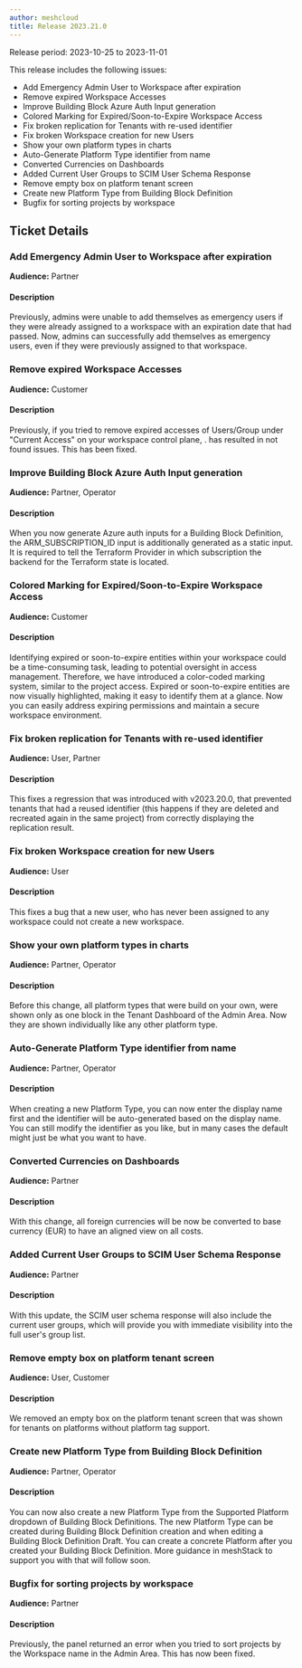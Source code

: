 ```yaml
---
author: meshcloud
title: Release 2023.21.0
---
```


Release period: 2023-10-25 to 2023-11-01

This release includes the following issues:
* Add Emergency Admin User to Workspace after expiration
* Remove expired Workspace Accesses
* Improve Building Block Azure Auth Input generation
* Colored Marking for Expired/Soon-to-Expire Workspace Access
* Fix broken replication for Tenants with re-used identifier
* Fix broken Workspace creation for new Users
* Show your own platform types in charts
* Auto-Generate Platform Type identifier from name
* Converted Currencies on Dashboards
* Added Current User Groups to SCIM User Schema Response
* Remove empty box on platform tenant screen
* Create new Platform Type from Building Block Definition
* Bugfix for sorting projects by workspace
<!--truncate-->

## Ticket Details
### Add Emergency Admin User to Workspace after expiration
**Audience:** Partner<br>

#### Description
Previously, admins were unable to add themselves as emergency users if they were already assigned to a workspace with an expiration date that had passed. Now, admins can successfully add themselves as emergency users, even if they were previously assigned to that workspace.

### Remove expired Workspace Accesses
**Audience:** Customer<br>

#### Description
Previously, if you tried to remove expired accesses of Users/Group under "Current Access" on your workspace control plane, . has resulted in not found issues. This has been fixed.

### Improve Building Block Azure Auth Input generation
**Audience:** Partner, Operator<br>

#### Description
When you now generate Azure auth inputs for a Building Block Definition, the ARM_SUBSCRIPTION_ID
input is additionally generated as a static input. It is required to tell the Terraform Provider in which
subscription the backend for the Terraform state is located.

### Colored Marking for Expired/Soon-to-Expire Workspace Access
**Audience:** Customer<br>

#### Description
Identifying expired or soon-to-expire entities within your workspace could be a time-consuming task, leading to potential oversight in access management. Therefore, we have introduced a color-coded marking system, similar to the project access. Expired or soon-to-expire entities are now visually highlighted, making it easy to identify them at a glance. Now you can easily address expiring permissions and maintain a secure workspace environment.

### Fix broken replication for Tenants with re-used identifier
**Audience:** User, Partner<br>

#### Description
This fixes a regression that was introduced with v2023.20.0, that prevented tenants
that had a reused identifier (this happens if they are deleted and recreated again 
in the same project) from correctly displaying the replication result.

### Fix broken Workspace creation for new Users
**Audience:** User<br>

#### Description
This fixes a bug that a new user, who has never been assigned to any workspace could not 
create a new workspace.

### Show your own platform types in charts
**Audience:** Partner, Operator<br>

#### Description
Before this change, all platform types that were build on your own, were shown only as one block in the 
Tenant Dashboard of the Admin Area. Now they are shown individually like any other platform type.

### Auto-Generate Platform Type identifier from name
**Audience:** Partner, Operator<br>

#### Description
When creating a new Platform Type, you can now enter the display name first and the identifier will
be auto-generated based on the display name. You can still modify the identifier as you like, but in
many cases the default might just be what you want to have.

### Converted Currencies on Dashboards
**Audience:** Partner<br>

#### Description
With this change, all foreign currencies will be now be converted to base
currency (EUR) to have an aligned view on all costs.

### Added Current User Groups to SCIM User Schema Response
**Audience:** Partner<br>

#### Description
With this update, the SCIM user schema response will also include the current user groups, 
which will provide you with immediate visibility into the full user's group list.

### Remove empty box on platform tenant screen
**Audience:** User, Customer<br>

#### Description
We removed an empty box on the platform tenant screen that
was shown for tenants on platforms without platform tag support.

### Create new Platform Type from Building Block Definition
**Audience:** Partner, Operator<br>

#### Description
You can now also create a new Platform Type from the Supported Platform dropdown of Building Block Definitions.
The new Platform Type can be created during Building Block Definition creation and when editing a Building Block
Definition Draft. You can create a concrete Platform after you created your Building Block Definition. More guidance
in meshStack to support you with that will follow soon.

### Bugfix for sorting projects by workspace
**Audience:** Partner<br>

#### Description
Previously, the panel returned an error when you tried to sort projects by the
Workspace name in the Admin Area. This has now been fixed.

